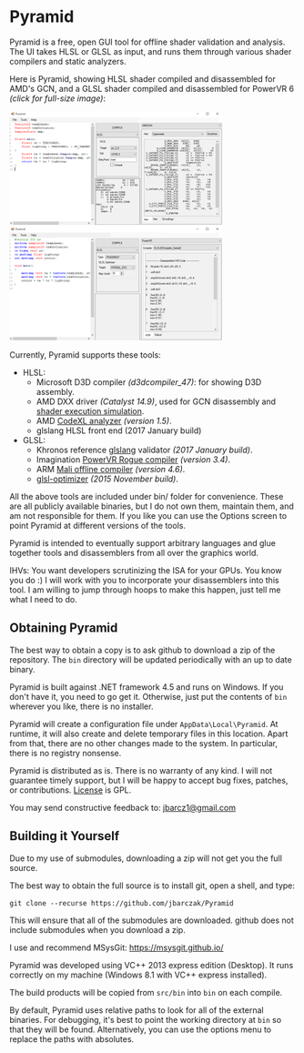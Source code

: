 # Pyramid

Pyramid is a free, open GUI tool for offline shader validation and analysis. The UI takes HLSL or GLSL as input, and runs them through various shader
compilers and static analyzers.

Here is Pyramid, showing HLSL shader compiled and disassembled for AMD's GCN, and a GLSL shader compiled and disassembled for PowerVR 6 *(click for full-size image)*:

[![AMD GCN from HLSL](doc/ui-hlsl-amddxx-thumb.png)](doc/ui-hlsl-amddxx.png?raw=1)
[![PowerVR disassembly from GLSL](doc/ui-glsl-powervr-thumb.png)](doc/ui-glsl-powervr.png?raw=1)

Currently, Pyramid supports these tools:

* HLSL:
	* Microsoft D3D compiler *(d3dcompiler_47)*: for showing D3D assembly.
	* AMD DXX driver *(Catalyst 14.9)*, used for GCN disassembly and [shader execution simulation](http://www.joshbarczak.com/blog/?p=823).
	* AMD [CodeXL analyzer](http://developer.amd.com/tools-and-sdks/opencl-zone/codexl/) *(version 1.5)*.
    * glslang HLSL front end (2017 January build)
* GLSL:
	* Khronos reference [glslang](https://github.com/KhronosGroup/glslang) validator *(2017 January build)*.
	* Imagination [PowerVR Rogue compiler](https://community.imgtec.com/developers/powervr/tools/pvrshadereditor/) *(version 3.4)*.
	* ARM [Mali offline compiler](http://malideveloper.arm.com/resources/tools/mali-offline-compiler/) *(version 4.6)*.
	* [glsl-optimizer](https://github.com/aras-p/glsl-optimizer) *(2015 November build)*.

All the above tools are included under bin/ folder for convenience. These are all publicly available binaries, but I do not own them, maintain them,
and am not responsible for them.  If you like you can use the Options screen to point Pyramid at different versions of the tools.

Pyramid is intended to eventually support arbitrary languages and glue together tools and disassemblers from all over
the graphics world.
 
IHVs:  You want developers scrutinizing the ISA for your GPUs.  You know you do :) I will work with you to incorporate your disassemblers into this tool.  I am willing to jump through hoops to make this happen, just tell me what I need to do.


## Obtaining Pyramid

The best way to obtain a copy is to ask github to download a zip of the repository.  The `bin` directory will be updated periodically with an up to date binary.  

Pyramid is built against .NET framework 4.5 and runs on Windows.  If you don't have it, you need to go get it.  Otherwise, just put the contents of `bin` wherever
you like, there is no installer.

Pyramid will create a configuration file under `AppData\Local\Pyramid`.  At runtime, it will also create and delete temporary files in this location.  Apart from that,
there are no other changes made to the system.  In particular, there is no registry nonsense.

Pyramid is distributed as is. There is no warranty of any kind. I will not guarantee timely support, but I will be happy to accept bug fixes, patches, or contributions.
[License](LICENSE.txt) is GPL.

You may send constructive feedback to:  jbarcz1@gmail.com



## Building it Yourself

Due to my use of submodules, downloading a zip will not get you the full source.

The best way to obtain the full source is to install git, open a shell, and type:

    git clone --recurse https://github.com/jbarczak/Pyramid

This will ensure that all of the submodules are downloaded.  github does not include submodules when you download a zip.

I use and recommend MSysGit:  https://msysgit.github.io/

Pyramid was developed using VC++ 2013 express edition (Desktop).  It runs correctly on my machine (Windows 8.1 with VC++ express installed).  

The build products will be copied from `src/bin` into `bin` on each compile.  

By default, Pyramid uses relative paths to look for all of the external binaries.  For debugging, it's best to point the working directory at `bin` so that they will be found.  Alternatively, you can use the options menu to replace the paths with absolutes.
